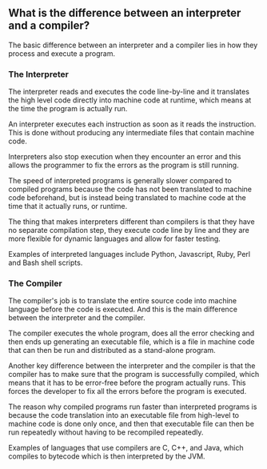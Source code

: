 ## What is the difference between an interpreter and a compiler?

The basic difference between an interpreter and a compiler lies in how they process and execute a program.

### The Interpreter

The interpreter reads and executes the code line-by-line and it translates the high level code directly into machine
code at runtime, which means at the time the program is actually run.

An interpreter executes each instruction as soon as it reads the instruction. This is done without producing any
intermediate files that contain machine code. 

Interpreters also stop execution when they encounter an error and this allows the programmer to fix the errors as the
program is still running. 

The speed of interpreted programs is generally slower compared to compiled programs because the code has not been
translated to machine code beforehand, but is instead being translated to machine code at the time that it actually
runs, or runtime. 

The thing that makes interpreters different than compilers is that they have no separate compilation step, they execute
code line by line and they are more flexible for dynamic languages and allow for faster testing. 

Examples of interpreted languages include Python, Javascript, Ruby, Perl and Bash shell scripts. 

### The Compiler

The compiler's job is to translate the entire source code into machine language before the code is executed. And this is
the main difference between the interpreter and the compiler. 

The compiler executes the whole program, does all the error checking and then ends up generating an executable file,
which is a file in machine code that can then be run and distributed as a stand-alone program.

Another key difference between the interpreter and the compiler is that the compiler has to make sure that the program
is successfully compiled, which means that it has to be error-free before the program actually runs. This forces the
developer to fix all the errors before the program is executed. 

The reason why compiled programs run faster than interpreted programs is because the code translation into an executable
file from high-level to machine code is done only once, and then that executable file can then be run repeatedly without 
having to be recompiled repeatedly. 

Examples of languages that use compilers are C, C++, and Java, which compiles to bytecode which is then interpreted by
the JVM.







